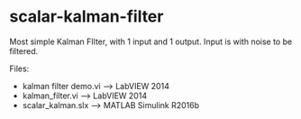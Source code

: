 # scalar-kalman-filter
Most simple Kalman FIlter, with 1 input and 1 output. Input is with noise to be filtered.

Files:  
- kalman filter demo.vi --> LabVIEW 2014  
- kalman_filter.vi --> LabVIEW 2014  
- scalar_kalman.slx --> MATLAB Simulink R2016b  
